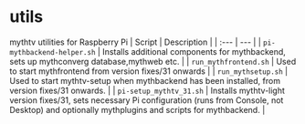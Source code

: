 # utils
mythtv utilities for Raspberry Pi
| Script | Description |
| :--- | --- |
| `pi-mythbackend-helper.sh` | Installs additional components for mythbackend, sets up mythconverg database,mythweb etc. |
| `run_mythfrontend.sh` | Used to start mythfrontend from version fixes/31 onwards |
| `run_mythsetup.sh` | Used to start mythtv-setup when mythbackend has been installed, from version fixes/31 onwards. |
| `pi-setup_mythtv_31.sh` | Installs mythtv-light version fixes/31, sets necessary Pi configuration (runs from Console, not Desktop) and optionally mythplugins and scripts for mythbackend. |
